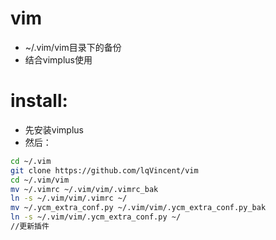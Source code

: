 # vim
- ~/.vim/vim目录下的备份
- 结合vimplus使用

# install:
- 先安装vimplus
- 然后：
 ```sh
 cd ~/.vim
 git clone https://github.com/lqVincent/vim
 cd ~/.vim/vim
 mv ~/.vimrc ~/.vim/vim/.vimrc_bak
 ln -s ~/.vim/vim/.vimrc ~/
 mv ~/.ycm_extra_conf.py ~/.vim/vim/.ycm_extra_conf.py_bak
 ln -s ~/.vim/vim/.ycm_extra_conf.py ~/
 //更新插件
 ```
